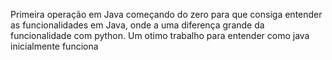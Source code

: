 Primeira operação em Java
começando do zero para que consiga entender as funcionalidades em Java, onde a uma diferença grande da funcionalidade com python. 
Um otimo trabalho para entender como java inicialmente funciona 
